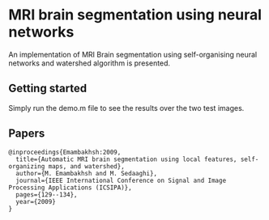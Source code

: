 # MRI brain segmentation using neural networks

An implementation of MRI Brain segmentation using self-organising neural networks and watershed algorithm is presented.

## Getting started

Simply run the demo.m file to see the results over the two test images.

## Papers

```
@inproceedings{Emambakhsh:2009,
  title={Automatic MRI brain segmentation using local features, self-organizing maps, and watershed},
  author={M. Emambakhsh and M. Sedaaghi},
  journal={IEEE International Conference on Signal and Image Processing Applications (ICSIPA)},
  pages={129--134},
  year={2009}
}
```
